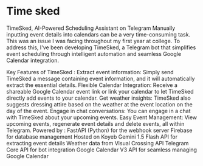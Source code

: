 # Time sked
TimeSked, AI-Powered Scheduling Assistant on Telegram
Manually inputting event details into calendars can be a very time-consuming task. This was an issue I was facing throughout my first year at college. To address this, I've been developing TimeSked, a Telegram bot that simplifies event scheduling through intelligent automation and seamless Google Calendar integration.

Key Features of TimeSked :
Extract event information: Simply send TimeSked a message containing event information, and it will automatically extract the essential details.
Flexible Calendar Integration: Receive a shareable Google Calendar event link or link your calendar to let TimeSked directly add events to your calendar.
Get weather insights: TimeSked also suggests dressing attire based on the weather at the event location on the day of the event.
Engage in chat conversations: You can engage in a chat with TimeSked about your upcoming events.
Easy Event Management: View upcoming events, regenerate event details and delete events, all within Telegram.
Powered by :
FastAPI (Python) for the webhook server
Firebase for database management
Hosted on Koyeb
Gemini 1.5 Flash API for extracting event details
Weather data from Visual Crossing API
Telegram Core API for bot integration
Google Calendar V3 API for seamless managing Google Calendar
